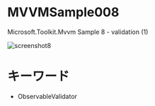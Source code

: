 # MVVMSample008
Microsoft.Toolkit.Mvvm Sample 8 - validation (1)

![screenshot8](https://user-images.githubusercontent.com/81235941/117215492-3e81e080-ae39-11eb-8ceb-22ed974a06a2.png)

# キーワード

* ObservableValidator
